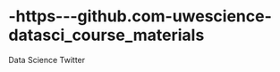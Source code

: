 -https---github.com-uwescience-datasci_course_materials
=======================================================

Data Science Twitter 
